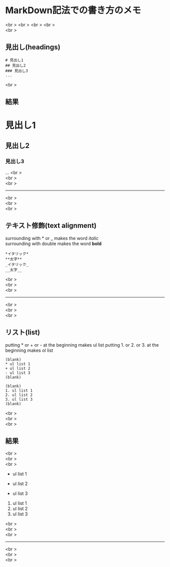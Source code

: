 # MarkDown記法での書き方のメモ    
<br \>
<br \>
<br \>
<br \>  
<br \>
## 見出し(headings)
```
# 見出し1
## 見出し2
### 見出し3
...
```
<br \>
## 結果
# 見出し1
## 見出し2
### 見出し3
...
<br \>  
<br \>  
<br \>    
***
<br \>  
<br \>  
<br \>
## テキスト修飾(text alignment)
surrounding with \* or \_ makes the word *italic*  
surrounding with double makes the word **bold**
```
*イタリック*
**太字**
_イタリック_
__太字__
```
<br \>  
<br \>  
<br \>  
***
<br \>  
<br \>  
<br \>  
## リスト(list)
putting \* or \+ or \- at the beginning makes ul list
putting 1. or 2. or 3. at the beginning makes ol list
```
(blank)
* ul list 1
+ ul list 2
- ul list 3
(blank)

(blank)
1. ul list 1
2. ul list 2
3. ul list 3
(blank)
```
<br \>  
<br \>  
<br \>
## 結果
<br \>  
<br \>  
<br \>

* ul list 1
+ ul list 2
- ul list 3

1. ul list 1
2. ul list 2
3. ul list 3
  
<br \>  
<br \>  
<br \>  
***
<br \>  
<br \>  
<br \>






